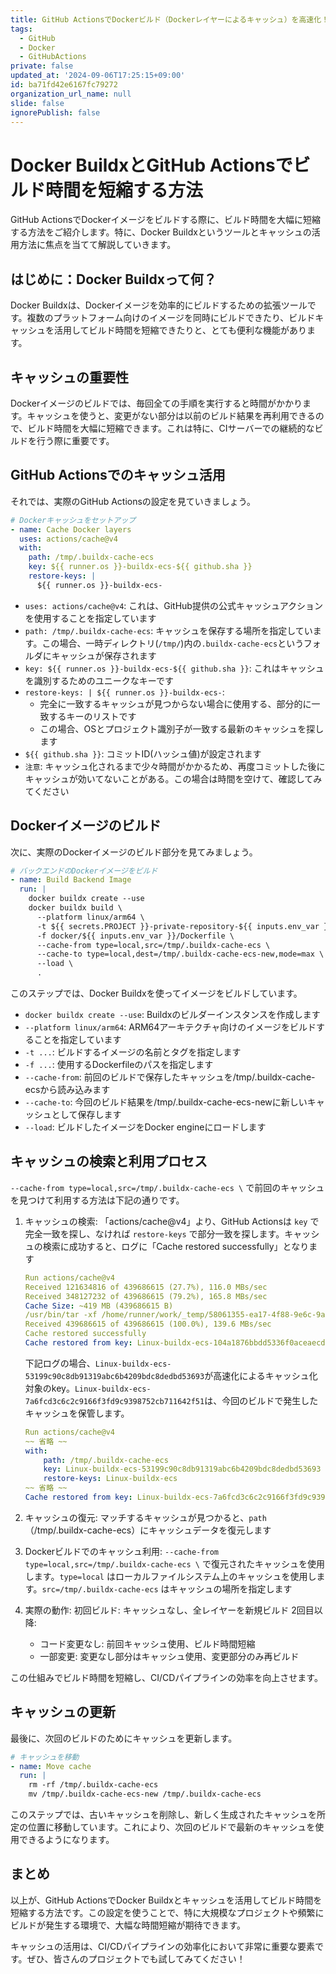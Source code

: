 ```yaml
---
title: GitHub ActionsでDockerビルド（Dockerレイヤーによるキャッシュ）を高速化！
tags:
  - GitHub
  - Docker
  - GitHubActions
private: false
updated_at: '2024-09-06T17:25:15+09:00'
id: ba71fd42e6167fc79272
organization_url_name: null
slide: false
ignorePublish: false
---
```

# Docker BuildxとGitHub Actionsでビルド時間を短縮する方法

GitHub ActionsでDockerイメージをビルドする際に、ビルド時間を大幅に短縮する方法をご紹介します。特に、Docker Buildxというツールとキャッシュの活用方法に焦点を当てて解説していきます。

## はじめに：Docker Buildxって何？

Docker Buildxは、Dockerイメージを効率的にビルドするための拡張ツールです。複数のプラットフォーム向けのイメージを同時にビルドできたり、ビルドキャッシュを活用してビルド時間を短縮できたりと、とても便利な機能があります。

## キャッシュの重要性

Dockerイメージのビルドでは、毎回全ての手順を実行すると時間がかかります。キャッシュを使うと、変更がない部分は以前のビルド結果を再利用できるので、ビルド時間を大幅に短縮できます。これは特に、CIサーバーでの継続的なビルドを行う際に重要です。

## GitHub Actionsでのキャッシュ活用

それでは、実際のGitHub Actionsの設定を見ていきましょう。

```yaml
# Dockerキャッシュをセットアップ
- name: Cache Docker layers
  uses: actions/cache@v4
  with:
    path: /tmp/.buildx-cache-ecs
    key: ${{ runner.os }}-buildx-ecs-${{ github.sha }}
    restore-keys: |
      ${{ runner.os }}-buildx-ecs-
```

- `uses: actions/cache@v4`: これは、GitHub提供の公式キャッシュアクションを使用することを指定しています
- `path: /tmp/.buildx-cache-ecs`: キャッシュを保存する場所を指定しています。この場合、一時ディレクトリ(`/tmp/`)内の`.buildx-cache-ecs`というフォルダにキャッシュが保存されます
- `key: ${{ runner.os }}-buildx-ecs-${{ github.sha }}`: これはキャッシュを識別するためのユニークなキーです
- `restore-keys: | ${{ runner.os }}-buildx-ecs-`:
   - 完全に一致するキャッシュが見つからない場合に使用する、部分的に一致するキーのリストです
   - この場合、OSとプロジェクト識別子が一致する最新のキャッシュを探します
- `${{ github.sha }}`: コミットID(ハッシュ値)が設定されます
- `注意`: キャッシュ化されるまで少々時間がかかるため、再度コミットした後にキャッシュが効いてないことがある。この場合は時間を空けて、確認してみてください

## Dockerイメージのビルド

次に、実際のDockerイメージのビルド部分を見てみましょう。

```yaml
# バックエンドのDockerイメージをビルド
- name: Build Backend Image
  run: |
    docker buildx create --use
    docker buildx build \
      --platform linux/arm64 \
      -t ${{ secrets.PROJECT }}-private-repository-${{ inputs.env_var }}:${{ github.sha }} \
      -f docker/${{ inputs.env_var }}/Dockerfile \
      --cache-from type=local,src=/tmp/.buildx-cache-ecs \
      --cache-to type=local,dest=/tmp/.buildx-cache-ecs-new,mode=max \
      --load \
      .
```

このステップでは、Docker Buildxを使ってイメージをビルドしています。

- `docker buildx create --use`: Buildxのビルダーインスタンスを作成します
- `--platform linux/arm64`: ARM64アーキテクチャ向けのイメージをビルドすることを指定しています
- `-t ...`: ビルドするイメージの名前とタグを指定します
- `-f ...`: 使用するDockerfileのパスを指定します
- `--cache-from`: 前回のビルドで保存したキャッシュを/tmp/.buildx-cache-ecsから読み込みます
- `--cache-to`: 今回のビルド結果を/tmp/.buildx-cache-ecs-newに新しいキャッシュとして保存します
- `--load`: ビルドしたイメージをDocker engineにロードします

## キャッシュの検索と利用プロセス

`--cache-from type=local,src=/tmp/.buildx-cache-ecs \` で前回のキャッシュを見つけて利用する方法は下記の通りです。

1. キャッシュの検索:
   「actions/cache@v4」より、GitHub Actionsは `key` で完全一致を探し、なければ `restore-keys` で部分一致を探します。キャッシュの検索に成功すると、ログに「Cache restored successfully」となります

    ```yml
    Run actions/cache@v4
    Received 121634816 of 439686615 (27.7%), 116.0 MBs/sec
    Received 348127232 of 439686615 (79.2%), 165.8 MBs/sec
    Cache Size: ~419 MB (439686615 B)
    /usr/bin/tar -xf /home/runner/work/_temp/58061355-ea17-4f88-9e6c-9a1f5be434bc/cache.tzst -P -C /home/runner/work/aws_web --use-compress-program unzstd
    Received 439686615 of 439686615 (100.0%), 139.6 MBs/sec
    Cache restored successfully
    Cache restored from key: Linux-buildx-ecs-104a1876bbdd5336f0aceaecd7bcff8eb05c98e1
    ```

    下記ログの場合、`Linux-buildx-ecs-53199c90c8db91319abc6b4209bdc8dedbd53693`が高速化によるキャッシュ化対象のkey。`Linux-buildx-ecs-7a6fcd3c6c2c9166f3fd9c9398752cb711642f51`は、今回のビルドで発生したキャッシュを保管します。
    ```yml
    Run actions/cache@v4
    ~~ 省略 ~~
    with:
        path: /tmp/.buildx-cache-ecs
        key: Linux-buildx-ecs-53199c90c8db91319abc6b4209bdc8dedbd53693
        restore-keys: Linux-buildx-ecs
    ~~ 省略 ~~
    Cache restored from key: Linux-buildx-ecs-7a6fcd3c6c2c9166f3fd9c9398752cb711642f51
    ```

2. キャッシュの復元:
   マッチするキャッシュが見つかると、`path`（/tmp/.buildx-cache-ecs）にキャッシュデータを復元します

3. Dockerビルドでのキャッシュ利用:
`--cache-from type=local,src=/tmp/.buildx-cache-ecs \` で復元されたキャッシュを使用します。`type=local` はローカルファイルシステム上のキャッシュを使用します。`src=/tmp/.buildx-cache-ecs` はキャッシュの場所を指定します

4. 実際の動作:
初回ビルド: キャッシュなし、全レイヤーを新規ビルド
2回目以降:
    - コード変更なし: 前回キャッシュ使用、ビルド時間短縮
    - 一部変更: 変更なし部分はキャッシュ使用、変更部分のみ再ビルド

この仕組みでビルド時間を短縮し、CI/CDパイプラインの効率を向上させます。

## キャッシュの更新

最後に、次回のビルドのためにキャッシュを更新します。

```yaml
# キャッシュを移動
- name: Move cache
  run: |
    rm -rf /tmp/.buildx-cache-ecs
    mv /tmp/.buildx-cache-ecs-new /tmp/.buildx-cache-ecs
```

このステップでは、古いキャッシュを削除し、新しく生成されたキャッシュを所定の位置に移動しています。これにより、次回のビルドで最新のキャッシュを使用できるようになります。

## まとめ

以上が、GitHub ActionsでDocker Buildxとキャッシュを活用してビルド時間を短縮する方法です。この設定を使うことで、特に大規模なプロジェクトや頻繁にビルドが発生する環境で、大幅な時間短縮が期待できます。

キャッシュの活用は、CI/CDパイプラインの効率化において非常に重要な要素です。ぜひ、皆さんのプロジェクトでも試してみてください！
